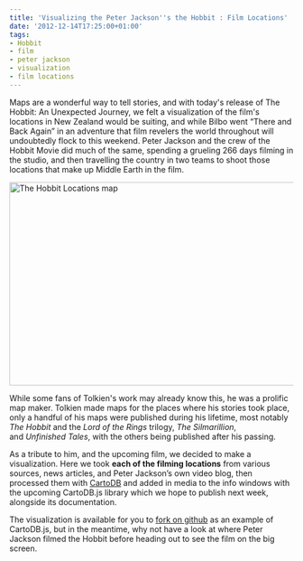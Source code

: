 ```yaml
---
title: 'Visualizing the Peter Jackson''s the Hobbit : Film Locations'
date: '2012-12-14T17:25:00+01:00'
tags:
- Hobbit
- film
- peter jackson
- visualization
- film locations
---
```


Maps are a wonderful way to tell stories, and with today's release of The Hobbit: An Unexpected Journey, we felt a visualization of the film's locations in New Zealand would be suiting, and while Bilbo went “There and Back Again” in an adventure that film revelers the world throughout will undoubtedly flock to this weekend. Peter Jackson and the crew of the Hobbit Movie did much of the same, spending a grueling 266 days filming in the studio, and then travelling the country in two teams to shoot those locations that make up Middle Earth in the film. 

<a href="http://cartodb.github.com/cartodb.js/examples/TheHobbitLocations/" title="TheHobbitLocations MAp" target="_self"><img alt="The Hobbit Locations map" height="360" src="http://cartodb.s3.amazonaws.com/tumblr/posts/hobbit_film.png" width="650"/></a>

While some fans of Tolkien's work may already know this, he was a prolific map maker. Tolkien made maps for the places where his stories took place, only a handful of his maps were published during his lifetime, most notably _The Hobbit_ and the _Lord of the Rings_ trilogy, _The Silmarillion_, and _Unfinished Tales_, with the others being published after his passing. 

As a tribute to him, and the upcoming film, we decided to make a visualization. Here we took **each of the filming locations** from various sources, news articles, and Peter Jackson’s own video blog, then processed them with <a href="http://cartodb.com" title="CartoDB" target="_self">CartoDB</a> and added in media to the info windows with the upcoming CartoDB.js library which we hope to publish next week, alongside its documentation. 

The visualization is available for you to <a href="https://github.com/CartoDB/cartodb.js/tree/develop/examples/TheHobbitLocations" title="The Hobbit Example" target="_blank">fork on github</a> as an example of CartoDB.js, but in the meantime, why not have a look at where Peter Jackson filmed the Hobbit before heading out to see the film on the big screen.

